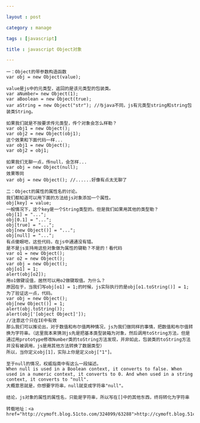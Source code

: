 ```yaml
---

layout : post

category : manage

tags : [javascript]

title : javascript Object对象

---
```


	一：Object的带参数构造函数
	var obj = new Object(value);
	 
	value是js中的元类型，返回的是该元类型的包装类。
	var aNumber= new Object(1);
	var aBoolean = new Object(true);
	var aString = new Object("str"); //与java不同，js有元类型string和string包装类String。
	 
	如果我们就是不按要求传元类型，传个对象会怎么样勒？
	var obj1 = new Object();
	var obj2 = new Object(obj1);
	这个效果和下面代码一样...
	var obj1 = new Object();
	var obj2 = obj1;
	 
	如果我们无聊一点，传null，会怎样...
	var obj = new Object(null);
	效果等同
	var obj = new Object(); //......好像有点太无聊了
	 
	二：Object的属性的属性名的讨论。
	我们都知道可以用下面的方法给js对象添加一个属性。
	obj[key] = value;
	一般情况下，这个key是一个String类型的。但是我们如果用其他的类型勒？
	obj[1] = "...";
	obj[0.1] = "...";
	obj[true] = "...";
	obj[new Object()] = "...";
	obj[null] = "...";
	有点傻眼吧，这些代码，在js中通通没有错。
	是不是js支持用这些对象做为属性的键勒？不是的！看代码
	var o1 = new Object(); 
	var o2 = new Object(); 
	var obj = new Object(); 
	obj[o1] = 1; 
	alert(obj[o2]);
	用o1做键设值，居然可以用o2做键取值。为什么？
	原因在于，当我们写obj[o1] = 1;的时候，js实际执行的是obj[o1.toString()] = 1;
	为了验证这一点，代码。
	var obj = new Object(); 
	obj[new Object()] = 1; 
	alert(obj.toString()); 
	alert(obj['[object Object]']); 
	//注意这个只在IE中有效
	那么我们可以推论出，对于数值和布尔值两种情况，js为我们做同样的事情，把数值和布尔值转换为字符串。（这里我本来猜测js先是把基本类型装箱为对象，然后调用toString方法，但是通过用prototype修改Number类的toString方法发现，并非如此，包装类的toString方法并没有被调用，js是用其他方法转换了数据类型）
	所以，当你定义obj[1]，实际上你是定义obj["1"]。
	 
	至于null的情况，权威指南中有这么一段描述。
	When null is used in a Boolean context, it converts to false. When used in a numeric context, it converts to 0. And when used in a string context, it converts to "null".
	大概意思就是，你想要字符串，null就变成字符串"null"。
	 
	结论，js对象的属性的属性名，只能是字符串，所以写在[]中的其他东西，终将转化为字符串

	转载地址：<a href="http://cymoft.blog.51cto.com/324099/63288">http://cymoft.blog.51cto.com/324099/63288</a>